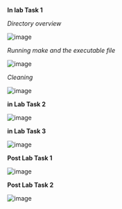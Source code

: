 **In lab Task 1**

*Directory overview*



![image](https://github.com/user-attachments/assets/ebed1d10-c081-477f-ab78-52824f6f3035)



*Running make and the executable file*








![image](https://github.com/user-attachments/assets/0fe8def1-5490-471d-b00b-72ad46f0bcaa)










*Cleaning*











![image](https://github.com/user-attachments/assets/167c41ae-5e09-4b1c-a0c9-4c099581551d)



**in Lab Task 2**

![image](https://github.com/user-attachments/assets/ecf3cc27-b398-4466-ade5-b69ec8a2c5d2)








**in Lab Task 3**

![image](https://github.com/user-attachments/assets/555fec65-705f-478b-8a12-e314267a5556)





**Post Lab Task 1**



![image](https://github.com/user-attachments/assets/ffb7c8f8-f4ba-4a1c-83cd-099fc4d33e8c)




**Post Lab Task 2**





![image](https://github.com/user-attachments/assets/c21ff5d7-918b-4c64-87ef-2327d575f360)


